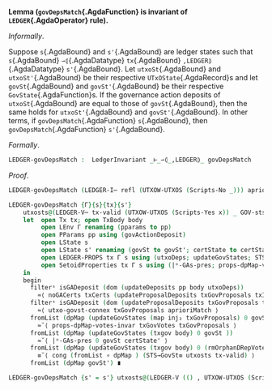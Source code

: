 <!--
```agda

{-# OPTIONS --safe #-}

open import Ledger.Conway.Specification.Transaction
open import Ledger.Conway.Specification.Abstract

module Ledger.Conway.Specification.Ledger.Properties.GovDepsMatch
  (txs : _) (open TransactionStructure txs)
  (abs : AbstractFunctions txs) (open AbstractFunctions abs)
  where

open import Ledger.Conway.Specification.Certs govStructure using (DepositPurpose)
open import Ledger.Conway.Specification.Ledger txs abs
open import Ledger.Conway.Specification.Ledger.Properties.Computational txs abs
open import Ledger.Conway.Specification.Ledger.Properties.Setoid txs abs
open import Ledger.Prelude
open import Ledger.Conway.Specification.Utxo txs abs

open import Axiom.Set.Properties th
import Relation.Binary.Reasoning.Setoid as SetoidReasoning

open SetoidReasoning (≡ᵉ-Setoid{DepositPurpose})
```
-->

<a id="lem:LedgerGovDepsMatch"></a>
**Lemma (`govDepsMatch`{.AgdaFunction} is invariant of `LEDGER`{.AgdaOperator} rule).**

*Informally*.

Suppose `s`{.AgdaBound} and `s'`{.AgdaBound} are ledger states such that
`s`{.AgdaBound} `⇀⦇`{.AgdaDatatype} `tx`{.AgdaBound} `,LEDGER⦈`{.AgdaDatatype} `s'`{.AgdaBound}.
Let `utxoSt`{.AgdaBound} and `utxoSt'`{.AgdaBound} be their respective
`UTxOState`{.AgdaRecord}s and let `govSt`{.AgdaBound}  and
`govSt'`{.AgdaBound} be their respective `GovState`{.AgdaFunction}s.
If the governance action deposits of `utxoSt`{.AgdaBound} are equal to those of
`govSt`{.AgdaBound}, then the same holds for `utxoSt'`{.AgdaBound} and `govSt'`{.AgdaBound}.
In other terms, if `govDepsMatch`{.AgdaFunction} `s`{.AgdaBound}, then
`govDepsMatch`{.AgdaFunction} `s'`{.AgdaBound}.

*Formally*.

```agda
LEDGER-govDepsMatch :  LedgerInvariant _⊢_⇀⦇_,LEDGER⦈_ govDepsMatch
```

*Proof*.

```agda
LEDGER-govDepsMatch (LEDGER-I⋯ refl (UTXOW-UTXOS (Scripts-No _))) aprioriMatch = aprioriMatch

LEDGER-govDepsMatch {Γ}{s}{tx}{s'}
    utxosts@(LEDGER-V⋯ tx-valid (UTXOW-UTXOS (Scripts-Yes x)) _ GOV-sts) aprioriMatch =
    let  open Tx tx; open TxBody body
         open LEnv Γ renaming (pparams to pp)
         open PParams pp using (govActionDeposit)
         open LState s
         open LState s' renaming (govSt to govSt'; certState to certState')
         open LEDGER-PROPS tx Γ s using (utxoDeps; updateGovStates; STS→GovSt≡)
         open SetoidProperties tx Γ s using (|ᵒ-GAs-pres; props-dpMap-votes-invar; utxo-govst-connex; noGACerts)
    in
    begin
      filterˢ isGADeposit (dom (updateDeposits pp body utxoDeps))
        ≈⟨ noGACerts txCerts (updateProposalDeposits txGovProposals txId govActionDeposit utxoDeps) ⟩
      filterˢ isGADeposit (dom (updateProposalDeposits txGovProposals txId govActionDeposit utxoDeps))
        ≈⟨ utxo-govst-connex txGovProposals aprioriMatch ⟩
      fromList (dpMap (updateGovStates (map inj₂ txGovProposals) 0 govSt))
        ≈˘⟨ props-dpMap-votes-invar txGovVotes txGovProposals ⟩
      fromList (dpMap (updateGovStates (txgov body) 0 govSt ))
        ≈˘⟨ |ᵒ-GAs-pres 0 govSt certState' ⟩
      fromList (dpMap (updateGovStates (txgov body) 0 (rmOrphanDRepVotes certState' govSt)))
        ≡˘⟨ cong (fromList ∘ dpMap ) (STS→GovSt≡ utxosts tx-valid) ⟩
      fromList (dpMap govSt') ∎

LEDGER-govDepsMatch {s' = s'} utxosts@(LEDGER-V (() , UTXOW-UTXOS (Scripts-No (_ , refl)) , _ , GOV-sts)) aprioriMatch
```
